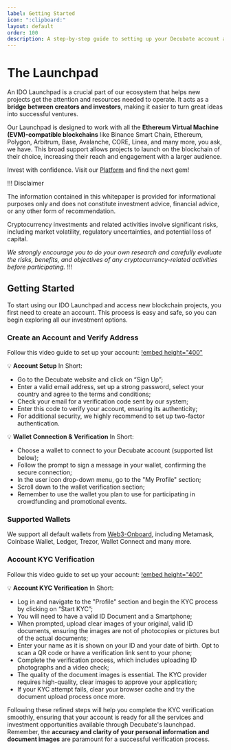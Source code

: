 ```yaml
---
label: Getting Started
icon: ":clipboard:"
layout: default
order: 100
description: A step-by-step guide to setting up your Decubate account and getting started with the Launchpad.
---
```


# The Launchpad

An IDO Launchpad is a crucial part of our ecosystem that helps new projects get the attention and resources needed to operate. It acts as a **bridge between creators and investors**, making it easier to turn great ideas into successful ventures.

Our Launchpad is designed to work with all the **Ethereum Virtual Machine (EVM)-compatible blockchains** like Binance Smart Chain, Ethereum, Polygon, Arbitrum, Base, Avalanche, CORE, Linea, and many more, you ask, we have. This broad support allows projects to launch on the blockchain of their choice, increasing their reach and engagement with a larger audience.

Invest with confidence. Visit our [Platform](https://platform.decubate.com) and find the next gem!

!!!
Disclaimer

The information contained in this whitepaper is provided for informational purposes only and does not constitute investment advice, financial advice, or any other form of recommendation.

Cryptocurrency investments and related activities involve significant risks, including market volatility, regulatory uncertainties, and potential loss of capital.

_We strongly encourage you to do your own research and carefully evaluate the risks, benefits, and objectives of any cryptocurrency-related activities before participating._
!!!

## Getting Started

To start using our IDO Launchpad and access new blockchain projects, you first need to create an account. This process is easy and safe, so you can begin exploring all our investment options.

### Create an Account and Verify Address

Follow this video guide to set up your account:
[!embed height="400"](https://www.youtube.com/watch?v=W48iznebhJU)

:bulb: **Account Setup** In Short:

-   Go to the Decubate website and click on “Sign Up”;
-   Enter a valid email address, set up a strong password, select your country and agree to the terms and conditions;
-   Check your email for a verification code sent by our system;
-   Enter this code to verify your account, ensuring its authenticity;
-   For additional security, we highly recommend to set up two-factor authentication.

:bulb: **Wallet Connection & Verification** In Short:

-   Choose a wallet to connect to your Decubate account (supported list below);
-   Follow the prompt to sign a message in your wallet, confirming the secure connection;
-   In the user icon drop-down menu, go to the "My Profile" section;
-   Scroll down to the wallet verification section;
-   Remember to use the wallet you plan to use for participating in crowdfunding and promotional events.

### Supported Wallets

We support all default wallets from [Web3-Onboard](https://onboard.blocknative.com/), including Metamask, Coinbase Wallet, Ledger, Trezor, Wallet Connect and many more.

### Account KYC Verification

Follow this video guide to set up your account:
[!embed height="400"](https://www.youtube.com/watch?v=SaVwsylRwFA)

:bulb: **Account KYC Verification** In Short:

-   Log in and navigate to the "Profile" section and begin the KYC process by clicking on “Start KYC”;
-   You will need to have a valid ID Document and a Smartphone;
-   When prompted, upload clear images of your original, valid ID documents, ensuring the images are not of photocopies or pictures but of the actual documents;
-   Enter your name as it is shown on your ID and your date of birth. Opt to scan a QR code or have a verification link sent to your phone;
-   Complete the verification process, which includes uploading ID photographs and a video check;
-   The quality of the document images is essential. The KYC provider requires high-quality, clear images to approve your application;
-   If your KYC attempt fails, clear your browser cache and try the document upload process once more.

Following these refined steps will help you complete the KYC verification smoothly, ensuring that your account is ready for all the services and investment opportunities available through Decubate's launchpad. Remember, the **accuracy and clarity of your personal information and document images** are paramount for a successful verification process.
